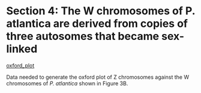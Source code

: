 # Section 4: The W chromosomes of P. atlantica are derived from copies of three autosomes that became sex-linked

[oxford_plot](<https://github.com/charlottewright/P_atlantica_genome/tree/main/4_W_chromosomes/oxford_plot>)

Data needed to generate the oxford plot of Z chromosomes against the W chromosomes of *P. atlantica* shown in Figure 3B.
